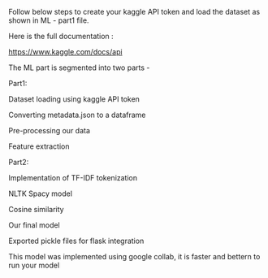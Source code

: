 Follow below steps to create your kaggle API token and load the dataset as shown in ML - part1 file. 

Here is the full documentation :

https://www.kaggle.com/docs/api 

The ML part is segmented into two parts - 

Part1:

Dataset loading using kaggle API token

Converting metadata.json to a dataframe

Pre-processing our data

Feature extraction 

Part2:

Implementation of TF-IDF tokenization

NLTK Spacy model

Cosine similarity 

Our final model

Exported pickle files for flask integration

This model was implemented using google collab, it is faster and bettern to run your model


